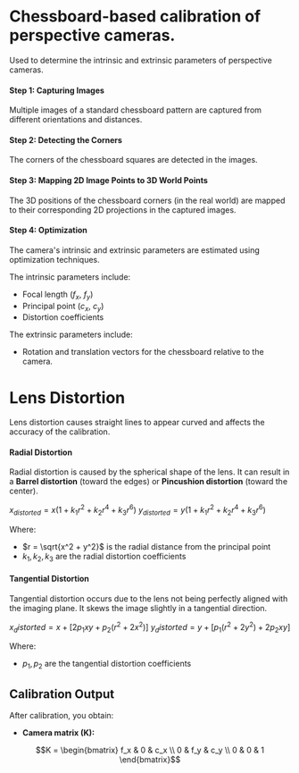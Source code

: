 # Chessboard-based calibration of perspective cameras.
Used to determine the intrinsic and extrinsic parameters of perspective cameras.

#### Step 1: Capturing Images
Multiple images of a standard chessboard pattern are captured from different orientations and distances.

#### Step 2: Detecting the Corners
The corners of the chessboard squares are detected in the images.

#### Step 3: Mapping 2D Image Points to 3D World Points
The 3D positions of the chessboard corners (in the real world) are mapped to their corresponding 2D projections in the captured images.

#### Step 4: Optimization
The camera's intrinsic and extrinsic parameters are estimated using optimization techniques.

The intrinsic parameters include:
- Focal length ($f_x$, $f_y$)
- Principal point ($c_x$, $c_y$)
- Distortion coefficients

The extrinsic parameters include:
- Rotation and translation vectors for the chessboard relative to the camera.

# Lens Distortion
Lens distortion causes straight lines to appear curved and affects the accuracy of the calibration.

#### Radial Distortion
Radial distortion is caused by the spherical shape of the lens. It can result in a **Barrel distortion** (toward the edges) or **Pincushion distortion** (toward the center).

$x_{distorted} = x(1 + k_1r^2 + k_2r^4 + k_3r^6)$
$y_{distorted} = y(1 + k_1r^2 + k_2r^4 + k_3r^6)$

Where:
- $r = \sqrt{x^2 + y^2}$ is the radial distance from the principal point
- $k_1, k_2, k_3$ are the radial distortion coefficients

#### Tangential Distortion
Tangential distortion occurs due to the lens not being perfectly aligned with the imaging plane. It skews the image slightly in a tangential direction.

$x_distorted = x + [2p_1xy + p_2(r^2 + 2x^2)]$
$y_distorted = y + [p_1(r^2 + 2y^2) + 2p_2xy]$

Where:
- $p_1, p_2$ are the tangential distortion coefficients

## Calibration Output
After calibration, you obtain:
- **Camera matrix (K):**

$$K = \begin{bmatrix} f_x & 0 & c_x \\ 0 & f_y & c_y \\ 0 & 0 & 1 \end{bmatrix}$$
